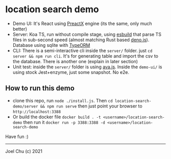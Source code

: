 # location search demo

- Demo UI: It's React using [PreactX](https://preactjs.com/) engine (its the same, only much better)
- Server: Koa TS, run without compile stage, using [esbuild](https://esbuild.github.io/) that parse TS files in sub-second speed (almost matching Rust based [deno.js](https://deno.land/)). Database using sqlite with [TypeORM](https://typeorm.io/)
- CLI: There is a semi-interactive cli inside the `server/` folder. just `cd server && npm run cli`. It's for generating table and import the csv to the database. There is another one (explain in later section)
- Unit test: inside the `server/` folder is using [ava.js](https://github.com/avajs/ava). Inside the `demo-ui/` is using stock Jest+enzyme, just some snapshot. No e2e.

## How to run this demo

- clone this repo, run `node ./install.js`. Then `cd location-search-demo/server && npm run serve` then just point your browser to `http://localhost:3388`
- Or build the docker file `docker build . -t <username>/location-search-demo` then run it `docker run -p 3388:3388 -d <username>/location-search-demo`


Have fun :)

---

Joel Chu (c) 2021
